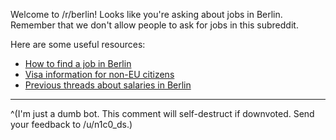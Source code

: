 Welcome to /r/berlin! Looks like you're asking about jobs in Berlin. Remember that we don't allow people to ask for jobs in this subreddit.

Here are some useful resources:

* [How to find a job in Berlin](https://allaboutberlin.com/guides/find-a-job-in-berlin)
* [Visa information for non-EU citizens](https://www.make-it-in-germany.com/en/)
* [Previous threads about salaries in Berlin](https://www.reddit.com/r/berlin/search?q=salaries&restrict_sr=1)

----

^(I'm just a dumb bot. This comment will self-destruct if downvoted. Send your feedback to /u/n1c0_ds.)